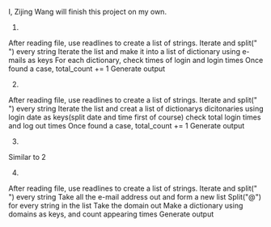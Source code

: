I, Zijing Wang will finish this project on my own.

1. 
After reading file, use readlines to create a list of strings.
Iterate and split(" ") every string
Iterate the list and make it into a list of dictionary using e-mails as keys
For each dictionary, check times of login and login times
Once found a case, total_count += 1
Generate output

2.
After reading file, use readlines to create a list of strings.
Iterate and split(" ") every string
Iterate the list and creat a list of dictionarys dicitonaries using login date as keys(split date and time first of course)
check total login times and log out times
Once found a case, total_count += 1
Generate output

3.
Similar to 2

4.
After reading file, use readlines to create a list of strings.
Iterate and split(" ") every string
Take all the e-mail address out and form a new list
Split("@") for every string in the list
Take the domain out
Make a dictionary using domains as keys, and count appearing times
Generate output
